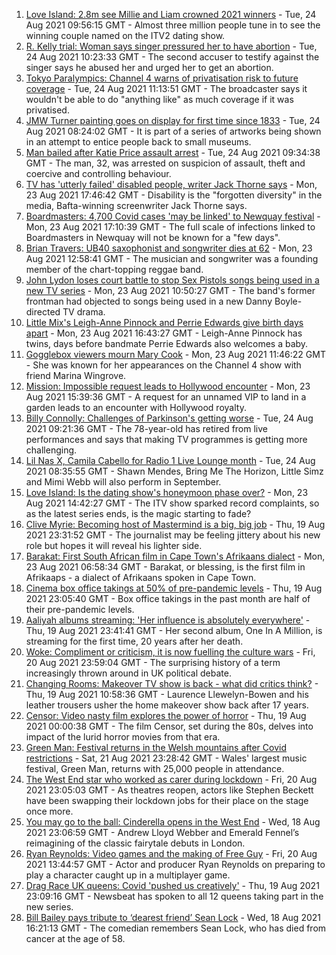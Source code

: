 1. [Love Island: 2.8m see Millie and Liam crowned 2021 winners](https://www.bbc.co.uk/news/entertainment-arts-58306258?at_medium=RSS&at_campaign=KARANGA) - Tue, 24 Aug 2021 09:56:15 GMT - Almost three million people tune in to see the winning couple named on the ITV2 dating show.
2. [R. Kelly trial: Woman says singer pressured her to have abortion](https://www.bbc.co.uk/news/entertainment-arts-58315144?at_medium=RSS&at_campaign=KARANGA) - Tue, 24 Aug 2021 10:23:33 GMT - The second accuser to testify against the singer says he abused her and urged her to get an abortion.
3. [Tokyo Paralympics: Channel 4 warns of privatisation risk to future coverage](https://www.bbc.co.uk/news/entertainment-arts-58316833?at_medium=RSS&at_campaign=KARANGA) - Tue, 24 Aug 2021 11:13:51 GMT - The broadcaster says it wouldn't be able to do "anything like" as much coverage if it was privatised.
4. [JMW Turner painting goes on display for first time since 1833](https://www.bbc.co.uk/news/entertainment-arts-58315142?at_medium=RSS&at_campaign=KARANGA) - Tue, 24 Aug 2021 08:24:02 GMT - It is part of a series of artworks being shown in an attempt to entice people back to small museums.
5. [Man bailed after Katie Price assault arrest](https://www.bbc.co.uk/news/uk-england-essex-58315334?at_medium=RSS&at_campaign=KARANGA) - Tue, 24 Aug 2021 09:34:38 GMT - The man, 32, was arrested on suspicion of assault, theft and coercive and controlling behaviour.
6. [TV has 'utterly failed' disabled people, writer Jack Thorne says](https://www.bbc.co.uk/news/entertainment-arts-58308700?at_medium=RSS&at_campaign=KARANGA) - Mon, 23 Aug 2021 17:46:42 GMT - Disability is the "forgotten diversity" in the media, Bafta-winning screenwriter Jack Thorne says.
7. [Boardmasters: 4,700 Covid cases 'may be linked' to Newquay festival](https://www.bbc.co.uk/news/uk-england-cornwall-58309660?at_medium=RSS&at_campaign=KARANGA) - Mon, 23 Aug 2021 17:10:39 GMT - The full scale of infections linked to Boardmasters in Newquay will not be known for a "few days".
8. [Brian Travers: UB40 saxophonist and songwriter dies at 62](https://www.bbc.co.uk/news/entertainment-arts-58307306?at_medium=RSS&at_campaign=KARANGA) - Mon, 23 Aug 2021 12:58:41 GMT - The musician and songwriter was a founding member of the chart-topping reggae band.
9. [John Lydon loses court battle to stop Sex Pistols songs being used in a new TV series](https://www.bbc.co.uk/news/entertainment-arts-58303879?at_medium=RSS&at_campaign=KARANGA) - Mon, 23 Aug 2021 10:50:27 GMT - The band's former frontman had objected to songs being used in a new Danny Boyle-directed TV drama.
10. [Little Mix's Leigh-Anne Pinnock and Perrie Edwards give birth days apart](https://www.bbc.co.uk/news/entertainment-arts-58307310?at_medium=RSS&at_campaign=KARANGA) - Mon, 23 Aug 2021 16:43:27 GMT - Leigh-Anne Pinnock has twins, days before bandmate Perrie Edwards also welcomes a baby.
11. [Gogglebox viewers mourn Mary Cook](https://www.bbc.co.uk/news/entertainment-arts-58305900?at_medium=RSS&at_campaign=KARANGA) - Mon, 23 Aug 2021 11:46:22 GMT - She was known for her appearances on the Channel 4 show with friend Marina Wingrove.
12. [Mission: Impossible request leads to Hollywood encounter](https://www.bbc.co.uk/news/uk-england-birmingham-58305506?at_medium=RSS&at_campaign=KARANGA) - Mon, 23 Aug 2021 15:39:36 GMT - A request for an unnamed VIP to land in a garden leads to an encounter with Hollywood royalty.
13. [Billy Connolly: Challenges of Parkinson's getting worse](https://www.bbc.co.uk/news/uk-scotland-58315311?at_medium=RSS&at_campaign=KARANGA) - Tue, 24 Aug 2021 09:21:36 GMT - The 78-year-old has retired from live performances and says that making TV programmes is getting more challenging.
14. [Lil Nas X, Camila Cabello for Radio 1 Live Lounge month](https://www.bbc.co.uk/news/newsbeat-58315316?at_medium=RSS&at_campaign=KARANGA) - Tue, 24 Aug 2021 08:35:55 GMT - Shawn Mendes, Bring Me The Horizon, Little Simz and Mimi Webb will also perform in September.
15. [Love Island: Is the dating show's honeymoon phase over?](https://www.bbc.co.uk/news/entertainment-arts-58270729?at_medium=RSS&at_campaign=KARANGA) - Mon, 23 Aug 2021 14:42:27 GMT - The ITV show sparked record complaints, so as the latest series ends, is the magic starting to fade?
16. [Clive Myrie: Becoming host of Mastermind is a big, big job](https://www.bbc.co.uk/news/entertainment-arts-58150617?at_medium=RSS&at_campaign=KARANGA) - Thu, 19 Aug 2021 23:31:52 GMT - The journalist may be feeling jittery about his new role but hopes it will reveal his lighter side.
17. [Barakat: First South African film in Cape Town's Afrikaans dialect](https://www.bbc.co.uk/news/world-africa-58189393?at_medium=RSS&at_campaign=KARANGA) - Mon, 23 Aug 2021 06:58:34 GMT - Barakat, or blessing, is the first film in Afrikaaps - a dialect of Afrikaans spoken in Cape Town.
18. [Cinema box office takings at 50% of pre-pandemic levels](https://www.bbc.co.uk/news/entertainment-arts-58270577?at_medium=RSS&at_campaign=KARANGA) - Thu, 19 Aug 2021 23:05:40 GMT - Box office takings in the past month are half of their pre-pandemic levels.
19. [Aaliyah albums streaming: 'Her influence is absolutely everywhere'](https://www.bbc.co.uk/news/newsbeat-58246480?at_medium=RSS&at_campaign=KARANGA) - Thu, 19 Aug 2021 23:41:41 GMT - Her second album, One In A Million, is streaming for the first time, 20 years after her death.
20. [Woke: Compliment or criticism, it is now fuelling the culture wars](https://www.bbc.co.uk/news/uk-politics-58281576?at_medium=RSS&at_campaign=KARANGA) - Fri, 20 Aug 2021 23:59:04 GMT - The surprising history of a term increasingly thrown around in UK political debate.
21. [Changing Rooms: Makeover TV show is back - what did critics think?](https://www.bbc.co.uk/news/entertainment-arts-58267000?at_medium=RSS&at_campaign=KARANGA) - Thu, 19 Aug 2021 10:58:36 GMT - Laurence Llewelyn-Bowen and his leather trousers usher the home makeover show back after 17 years.
22. [Censor: Video nasty film explores the power of horror](https://www.bbc.co.uk/news/entertainment-arts-58246426?at_medium=RSS&at_campaign=KARANGA) - Thu, 19 Aug 2021 00:00:38 GMT - The film Censor, set during the 80s, delves into impact of the lurid horror movies from that era.
23. [Green Man: Festival returns in the Welsh mountains after Covid restrictions](https://www.bbc.co.uk/news/entertainment-arts-58282999?at_medium=RSS&at_campaign=KARANGA) - Sat, 21 Aug 2021 23:28:42 GMT - Wales' largest music festival, Green Man, returns with 25,000 people in attendance.
24. [The West End star who worked as carer during lockdown](https://www.bbc.co.uk/news/entertainment-arts-58080453?at_medium=RSS&at_campaign=KARANGA) - Fri, 20 Aug 2021 23:05:03 GMT - As theatres reopen, actors like Stephen Beckett have been swapping their lockdown jobs for their place on the stage once more.
25. [You may go to the ball: Cinderella opens in the West End](https://www.bbc.co.uk/news/entertainment-arts-58260252?at_medium=RSS&at_campaign=KARANGA) - Wed, 18 Aug 2021 23:06:59 GMT - Andrew Lloyd Webber and Emerald Fennel’s reimagining of the classic fairytale debuts in London.
26. [Ryan Reynolds: Video games and the making of Free Guy](https://www.bbc.co.uk/news/technology-58245604?at_medium=RSS&at_campaign=KARANGA) - Fri, 20 Aug 2021 13:44:57 GMT - Actor and producer Ryan Reynolds on preparing to play a character caught up in a multiplayer game.
27. [Drag Race UK queens: Covid 'pushed us creatively'](https://www.bbc.co.uk/news/newsbeat-58270184?at_medium=RSS&at_campaign=KARANGA) - Thu, 19 Aug 2021 23:09:16 GMT - Newsbeat has spoken to all 12 queens taking part in the new series.
28. [Bill Bailey pays tribute to ‘dearest friend’ Sean Lock](https://www.bbc.co.uk/news/entertainment-arts-58262399?at_medium=RSS&at_campaign=KARANGA) - Wed, 18 Aug 2021 16:21:13 GMT - The comedian remembers Sean Lock, who has died from cancer at the age of 58.
